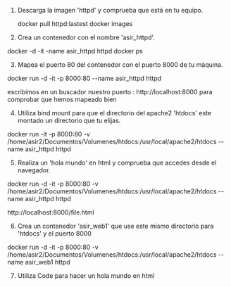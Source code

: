 1. Descarga la imagen 'httpd' y comprueba que está en tu equipo.

    docker pull httpd:lastest
    docker images

2. Crea un contenedor con el nombre 'asir_httpd'.

docker -d -it -name asir_httpd httpd
docker ps

3. Mapea el puerto 80 del contenedor con el puerto 8000 de tu máquina.

docker run -d -it -p 8000:80 --name asir_httpd httpd

escribimos en un buscador nuestro puerto : http://localhost:8000 para comprobar que hemos mapeado bien

4. Utiliza bind mount para que el directorio del apache2 'htdocs' este montado un directorio que tu elijas. 

docker run -it -p 8000:80 -v /home/asir2/Documentos/Volumenes/htdocs:/usr/local/apache2/htdocs --name asir_httpd httpd

5. Realiza un 'hola mundo' en html y comprueba que accedes desde el navegador.

docker run -d -it -p 8000:80 -v /home/asir2/Documentos/Volumenes/htdocs:/usr/local/apache2/htdocs --name asir_httpd httpd

http://localhost:8000/file.html

6. Crea un contenedor 'asir_web1' que use este mismo directorio para 'htdocs' y el puerto 8000

docker run -d -it -p 8000:80 -v /home/asir2/Documentos/Volumenes/htdocs:/usr/local/apache2/htdocs --name asir_web1 httpd

7. Utiliza Code para hacer un hola mundo en html